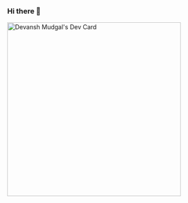 ### Hi there 👋

<!--
**DevanshMudgal/DevanshMudgal** is a ✨ _special_ ✨ repository because its `README.md` (this file) appears on your GitHub profile.

Here are some ideas to get you started:

- 🔭 I’m currently working on ...
- 🌱 I’m currently learning ...
- 👯 I’m looking to collaborate on ...
- 🤔 I’m looking for help with ...
- 💬 Ask me about ...
- 📫 How to reach me: ...
- 😄 Pronouns: ...
- ⚡ Fun fact: ...
-->
<a href="https://app.daily.dev/devansh_m"><img src="https://api.daily.dev/devcards/a6246f69c6c64932a98abc9bd7dc2c30.png?r=bpt" width="400" alt="Devansh Mudgal's Dev Card"/></a>
